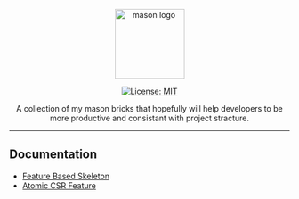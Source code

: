 <p align="center">
<img src="https://raw.githubusercontent.com/felangel/mason/master/assets/mason_full.png" height="125" alt="mason logo" />
</p>

<p align="center">
<a href="https://opensource.org/licenses/MIT"><img src="https://img.shields.io/badge/license-MIT-purple.svg" alt="License: MIT"></a>
</p>

<p align="center">
A collection of my mason bricks that hopefully will help developers to be more productive and consistant with project stracture. 
</p>

---


## Documentation

- [Feature Based Skeleton](https://github.com/realitymolder/mason_bricks/tree/main/bricks/feature_based_skeleton)
- [Atomic CSR Feature](https://github.com/realitymolder/mason_bricks/tree/main/bricks/atomic_CSR_feature)


